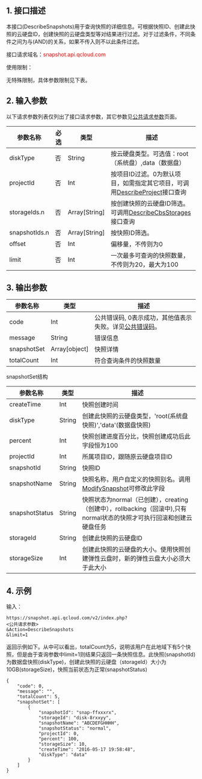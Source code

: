 ﻿
## 1. 接口描述

本接口(DescribeSnapshots)用于查询快照的详细信息。可根据快照ID、创建此快照的云硬盘ID，创建快照的云硬盘类型等对结果进行过滤。对于过滤条件，不同条件之间为与(AND)的关系，如果不传入则不以此条件过滤。

接口请求域名：<font style="color:red">snapshot.api.qcloud.com</font>

使用限制：

无特殊限制，具体参数限制见下表。


## 2. 输入参数

以下请求参数列表仅列出了接口请求参数，其它参数见[公共请求参数](http://tce.fsphere.cn/document/product/240/8320)页面。

| 参数名称 | 必选  | 类型 | 描述 |
|---------|---------|---------|---------|
| diskType  | 否 | String | 按云硬盘类型。可选值：root（系统盘）,data（数据盘）|
| projectId | 否 | Int | 按项目ID过滤。0为默认项目，如需指定其它项目，可调用<a href="http://tce.fsphere.cn/doc/api/403/4400" title="DescribeProject">DescribeProject</a>接口查询|
| storageIds.n | 否 | Array[String] | 按创建快照的云硬盘ID筛选。可调用<a href="http://tce.fsphere.cn/doc/api/364/%E6%9F%A5%E8%AF%A2%E4%BA%91%E7%A1%AC%E7%9B%98%E4%BF%A1%E6%81%AF" title="DescribeCbsStorages">DescribeCbsStorages</a>接口查询|
| snapshotIds.n  | 否 | Array[String] | 按快照ID筛选。|
| offset | 否 | Int | 偏移量，不传则为0 |
| limit | 否 | Int | 一次最多可查询的快照数量，不传则为20，最大为100|


## 3. 输出参数

| 参数名称 | 类型 | 描述 |
|---------|---------|---------|
| code | Int | 公共错误码, 0表示成功，其他值表示失败。详见<a href="http://tce.fsphere.cn/doc/api/372/%E9%94%99%E8%AF%AF%E7%A0%81#1.E3.80.81.E5.85.AC.E5.85.B1.E9.94.99.E8.AF.AF.E7.A0.81" title="公共错误码">公共错误码</a>。|
| message | String | 错误信息|
| snapshotSet | Array[object] | 快照详情 |
| totalCount | Int | 符合查询条件的快照数量 |


snapshotSet结构

| 参数名称 | 类型 | 描述 |
|---------|---------|---------|
| createTime | Int | 快照创建时间 |
| diskType | String | 创建此快照的云硬盘类型，'root(系统盘快照)','data'(数据盘快照) |
| percent | Int | 快照创建进度百分比，快照创建成功后此字段恒为100|
| projectId | Int | 所属项目ID，跟随原云硬盘项目ID |
| snapshotId | String | 快照ID |
| snapshotName | String | 快照名称，用户自定义的快照别名。调用[ModifySnapshot](http://tce.fsphere.cn/doc/api/364/2532)可修改此字段 |
| snapshotStatus | String | 快照状态为normal（已创建），creating（创建中），rollbacking（回滚中),只有normal状态的快照才可执行回滚和创建云硬盘任务 |
| storageId | String | 创建此快照的云硬盘ID |
| storageSize | Int | 创建此快照的云硬盘的大小。使用快照创建弹性云盘时，新的弹性云盘大小必须大于此大小 |


## 4. 示例

输入：
```
https://snapshot.api.qcloud.com/v2/index.php?
<公共请求参数>
&Action=DescribeSnapshots
&limit=1
```

返回示例如下。从中可以看出，totalCount为5，说明该用户在此地域下有5个快照，但是由于查询参数中limit=1则结果只返回一条快照信息。此快照(snapshotId)为数据盘快照(diskType)，创建此快照的云硬盘（storageId）大小为10GB(storageSize)，快照当前状态为正常(snapshotStatus)

```
{
    "code": 0,
    "message": "",
    "totalCount": 5,
    "snapshotSet": [
        {
            "snapshotId": "snap-ffxxxrx",
            "storageId": "disk-8rxxyy",
            "snapshotName": "ABCDEFGHHHH",
            "snapshotStatus": "normal",
            "projectId": 0,
            "percent": 100,
            "storageSize": 10,
            "createTime": "2016-05-17 19:58:48",
            "diskType": "data"
        }
    ]
}
```

